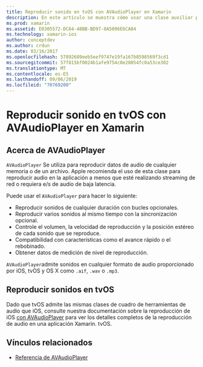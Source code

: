 ```yaml
---
title: Reproducir sonido en tvOS con AVAudioPlayer en Xamarin
description: En este artículo se muestra cómo usar una clase auxiliar para controlar la reproducción de sonido mediante un AVAudioPlayer en una aplicación de Xamarin. iOS.
ms.prod: xamarin
ms.assetid: E0305572-DC64-48BB-BD97-0A5096E6CA04
ms.technology: xamarin-ios
author: conceptdev
ms.author: crdun
ms.date: 03/16/2017
ms.openlocfilehash: 57892689eeb5eef9747e19fa167b8598569f3cd1
ms.sourcegitcommit: 57f815bf0024b1afe9754c0e28054fc0a53ce302
ms.translationtype: MT
ms.contentlocale: es-ES
ms.lasthandoff: 09/06/2019
ms.locfileid: "70769200"
---
```

# <a name="playing-sound-in-tvos-with-avaudioplayer-in-xamarin"></a>Reproducir sonido en tvOS con AVAudioPlayer en Xamarin

## <a name="about-the-avaudioplayer"></a>Acerca de AVAudioPlayer

`AVAudioPlayer` Se utiliza para reproducir datos de audio de cualquier memoria o de un archivo. Apple recomienda el uso de esta clase para reproducir audio en la aplicación a menos que esté realizando streaming de red o requiera e/s de audio de baja latencia.

Puede usar el `AVAudioPlayer` para hacer lo siguiente:

- Reproducir sonidos de cualquier duración con bucles opcionales.
- Reproducir varios sonidos al mismo tiempo con la sincronización opcional.
- Controle el volumen, la velocidad de reproducción y la posición estéreo de cada sonido que se reproduce.
- Compatibilidad con características como el avance rápido o el rebobinado.
- Obtener datos de medición de nivel de reproducción.

`AVAudioPlayer`admite sonidos en cualquier formato de audio proporcionado por iOS, tvOS y OS X como `.aif`, `.wav` o `.mp3`.

## <a name="playing-sounds-in-tvos"></a>Reproducir sonidos en tvOS

Dado que tvOS admite las mismas clases de cuadro de herramientas de audio que iOS, consulte nuestra documentación sobre la reproducción de iOS [con AVAudioPlayer](https://github.com/xamarin/recipes/tree/master/Recipes/ios/media/sound/avaudioplayer) para ver los detalles completos de la reproducción de audio en una aplicación Xamarin. tvOS.

## <a name="related-links"></a>Vínculos relacionados

- [Referencia de AVAudioPlayer](https://developer.apple.com/library/ios/documentation/AVFoundation/Reference/AVAudioPlayerClassReference/)
